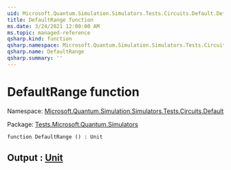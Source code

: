 ```yaml
---
uid: Microsoft.Quantum.Simulation.Simulators.Tests.Circuits.Default.DefaultRange
title: DefaultRange function
ms.date: 3/24/2021 12:00:00 AM
ms.topic: managed-reference
qsharp.kind: function
qsharp.namespace: Microsoft.Quantum.Simulation.Simulators.Tests.Circuits.Default
qsharp.name: DefaultRange
qsharp.summary: ''
---
```


# DefaultRange function

Namespace: [Microsoft.Quantum.Simulation.Simulators.Tests.Circuits.Default](xref:Microsoft.Quantum.Simulation.Simulators.Tests.Circuits.Default)

Package: [Tests.Microsoft.Quantum.Simulators](https://nuget.org/packages/Tests.Microsoft.Quantum.Simulators)




```qsharp
function DefaultRange () : Unit
```


## Output : [Unit](xref:microsoft.quantum.lang-ref.unit)

